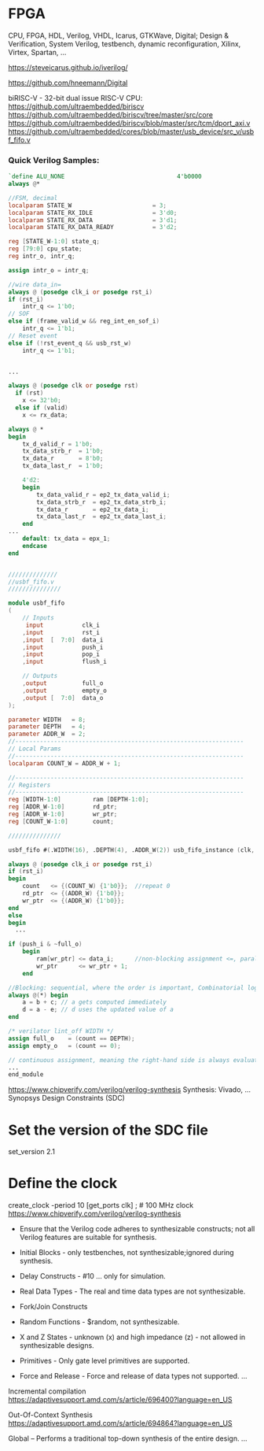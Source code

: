 # FPGA
CPU, FPGA, HDL, Verilog, VHDL, Icarus, GTKWave, Digital; Design &amp; Verification, System Verilog, testbench, dynamic reconfiguration, Xilinx, Virtex, Spartan, ...



https://steveicarus.github.io/iverilog/

https://github.com/hneemann/Digital

biRISC-V - 32-bit dual issue RISC-V CPU: https://github.com/ultraembedded/biriscv
https://github.com/ultraembedded/biriscv/tree/master/src/core
https://github.com/ultraembedded/biriscv/blob/master/src/tcm/dport_axi.v
https://github.com/ultraembedded/cores/blob/master/usb_device/src_v/usbf_fifo.v

### Quick Verilog Samples:

```Verilog
`define ALU_NONE                                4'b0000
always @*

//FSM, decimal
localparam STATE_W                       = 3;
localparam STATE_RX_IDLE                 = 3'd0;
localparam STATE_RX_DATA                 = 3'd1;
localparam STATE_RX_DATA_READY           = 3'd2;

reg [STATE_W-1:0] state_q;
reg [79:0] cpu_state;
reg intr_o, intr_q;

assign intr_o = intr_q;

//wire data_in=
always @ (posedge clk_i or posedge rst_i)
if (rst_i)
    intr_q <= 1'b0;
// SOF
else if (frame_valid_w && reg_int_en_sof_i)
    intr_q <= 1'b1;
// Reset event
else if (!rst_event_q && usb_rst_w)
    intr_q <= 1'b1;


...

always @ (posedge clk or posedge rst)
  if (rst)
    x <= 32'b0;
  else if (valid)
    x <= rx_data;

always @ *
begin
    tx_d_valid_r = 1'b0;
    tx_data_strb_r  = 1'b0;
    tx_data_r       = 8'b0;
    tx_data_last_r  = 1'b0;

    4'd2:
    begin
        tx_data_valid_r = ep2_tx_data_valid_i;
        tx_data_strb_r  = ep2_tx_data_strb_i;
        tx_data_r       = ep2_tx_data_i;
        tx_data_last_r  = ep2_tx_data_last_i;
    end
...
    default: tx_data = epx_1;
    endcase    
end


//////////////
//usbf_fifo.v
///////////////

module usbf_fifo
(
    // Inputs
     input           clk_i
    ,input           rst_i
    ,input  [  7:0]  data_i
    ,input           push_i
    ,input           pop_i
    ,input           flush_i

    // Outputs
    ,output          full_o
    ,output          empty_o
    ,output [  7:0]  data_o
);

parameter WIDTH   = 8;
parameter DEPTH   = 4;
parameter ADDR_W  = 2;
//-----------------------------------------------------------------
// Local Params
//-----------------------------------------------------------------
localparam COUNT_W = ADDR_W + 1;

//-----------------------------------------------------------------
// Registers
//-----------------------------------------------------------------
reg [WIDTH-1:0]         ram [DEPTH-1:0];
reg [ADDR_W-1:0]        rd_ptr;
reg [ADDR_W-1:0]        wr_ptr;
reg [COUNT_W-1:0]       count;

///////////////

usbf_fifo #(.WIDTH(16), .DEPTH(4), .ADDR_W(2)) usb_fifo_instance (clk, ...);

always @ (posedge clk_i or posedge rst_i)
if (rst_i)
begin
    count   <= {(COUNT_W) {1'b0}};  //repeat 0
    rd_ptr  <= {(ADDR_W) {1'b0}};
    wr_ptr  <= {(ADDR_W) {1'b0}};
end
else
begin
  ...

if (push_i & ~full_o)
    begin
        ram[wr_ptr] <= data_i;      //non-blocking assignment <=, parallel
        wr_ptr      <= wr_ptr + 1;
    end

//Blocking: sequential, where the order is important, Combinatorial logic
always @(*) begin
    a = b + c; // a gets computed immediately
    d = a - e; // d uses the updated value of a
end

/* verilator lint_off WIDTH */
assign full_o    = (count == DEPTH);
assign empty_o   = (count == 0);

// continuous assignment, meaning the right-hand side is always evaluated, and the left-hand side net // is continuously updated with that value. Righthand --> Combinatorial logic e.g. state 
...
end_module


```

https://www.chipverify.com/verilog/verilog-synthesis
Synthesis:  Vivado, ...
Synopsys Design Constraints (SDC) 

# Set the version of the SDC file
set_version 2.1

# Define the clock
create_clock -period 10 [get_ports clk]  ; # 100 MHz clock
https://www.chipverify.com/verilog/verilog-synthesis


* Ensure that the Verilog code adheres to synthesizable constructs; not all Verilog features are suitable for synthesis.

* Initial Blocks	- only testbenches, not synthesizable;ignored during synthesis.
* Delay Constructs	- #10 ... only for simulation.
* Real Data Types	- The real and time data types are not synthesizable.
* Fork/Join Constructs
* Random Functions	- $random, not synthesizable.
* X and Z States	- unknown (x) and high impedance (z) - not allowed in synthesizable designs.
* Primitives - Only gate level primitives are supported.
* Force and Release	- Force and release of data types not supported.
...

Incremental compilation https://adaptivesupport.amd.com/s/article/696400?language=en_US

Out-Of-Context Synthesis  https://adaptivesupport.amd.com/s/article/694864?language=en_US

Global – Performs a traditional top-down synthesis of the entire design. ... 
